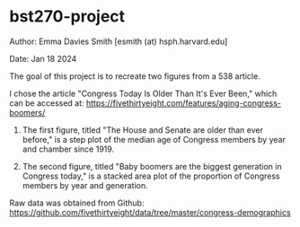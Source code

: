 # bst270-project
Author: Emma Davies Smith [esmith (at) hsph.harvard.edu]

Date: Jan 18 2024

The goal of this project is to recreate two figures from a 538 article. 

I chose the article "Congress Today Is Older Than It's Ever Been," which can be accessed at: https://fivethirtyeight.com/features/aging-congress-boomers/

1. The first figure, titled "The House and Senate are older than ever before," is a step plot of the median age of Congress members by year and chamber since 1919. 

2. The second figure, titled "Baby boomers are the biggest generation in Congress today," is a stacked area plot of the proportion of Congress members by year and generation.

Raw data was obtained from Github: https://github.com/fivethirtyeight/data/tree/master/congress-demographics


